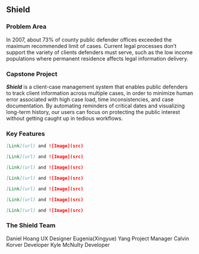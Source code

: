 ## Shield 
### Problem Area
In 2007, about 73% of county public defender offices exceeded the maximum recommended limit of cases. Current legal processes don’t support the variety of clients defenders must serve, such as the low income populations where permanent residence affects legal information delivery. 

### Capstone Project
_**Shield**_ is a client-case management system that enables public defenders to track client information across multiple cases, in order to minimize human error associated with high case load, time inconsistencies, and case documentation. 
By automating reminders of critical dates and visualizing long-term history, our users can focus on protecting the public interest without getting caught up in tedious workflows.


### Key Features
```markdown
[Link](url) and ![Image](src)

```

```markdown
[Link](url) and ![Image](src)

```

```markdown
[Link](url) and ![Image](src)

```

```markdown
[Link](url) and ![Image](src)

```

```markdown
[Link](url) and ![Image](src)

```

```markdown
[Link](url) and ![Image](src)

```

```markdown
[Link](url) and ![Image](src)

```
### The Shield Team
Daniel Hoang  UX Designer
Eugenia(Xingyue) Yang Project Manager
Calvin Korver Developer 
Kyle McNulty Developer

